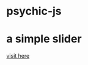 # psychic-js
<h1> a simple slider</h1>
<a href="https://dextersherry.github.io/slider-js/">visit here</a>
